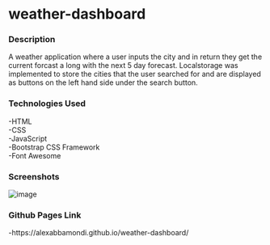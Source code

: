 <h1>weather-dashboard</h1>

<h3>Description</h3>
A weather application where a user inputs the city and in return they get the current forcast a long with the next 5 day forecast. Localstorage was implemented to store the cities that the user searched for and are displayed as buttons on the left hand side under the search button.

<h3>Technologies Used</h3>
  -HTML<br>
  -CSS<br>
  -JavaScript<br>
  -Bootstrap CSS Framework<br>
  -Font Awesome

<h3>Screenshots</h3>

![image](https://user-images.githubusercontent.com/39712161/125368383-18e8ea00-e348-11eb-845d-ad9b33888ede.png)

<h3>Github Pages Link</h3>
  -https://alexabbamondi.github.io/weather-dashboard/
